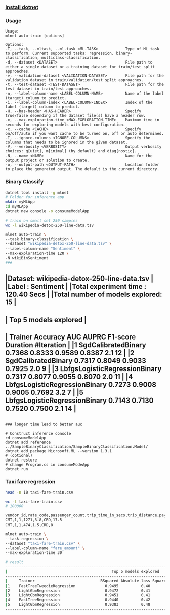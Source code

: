 ### [Install dotnet](https://dotnet.microsoft.com/learn/ml-dotnet/get-started-tutorial/install)
### Usage

    Usage:
    mlnet auto-train [options]

    Options:
    -T, --task, --mltask, --ml-task <ML-TASK>            Type of ML task to perform. Current supported tasks: regression, binary-classification, multiclass-classification.
    -d, --dataset <DATASET>                              File path to either a single dataset or a training dataset for train/test split approaches.
    -v, --validation-dataset <VALIDATION-DATASET>        File path for the validation dataset in train/validation/test split approaches.
    -t, --test-dataset <TEST-DATASET>                    File path for the test dataset in train/test approaches.
    -n, --label-column-name <LABEL-COLUMN-NAME>          Name of the label (target) column to predict.
    -i, --label-column-index <LABEL-COLUMN-INDEX>        Index of the label (target) column to predict.
    -H, --has-header <HAS-HEADER>                        Specify true/false depending if the dataset file(s) have a header row.
    -x, --max-exploration-time <MAX-EXPLORATION-TIME>    Maximum time in seconds for exploring models with best configuration.
    -c, --cache <CACHE>                                  Specify on/off/auto if you want cache to be turned on, off or auto determined.
    -I, --ignore-columns <IGNORE-COLUMNS>                Specify the columns that needs to be ignored in the given dataset.
    -V, --verbosity <VERBOSITY>                          Output verbosity choices: q[uiet], m[inimal] (by default) and diag[nostic].
    -N, --name <NAME>                                    Name for the output project or solution to create. 
    -o, --output-path <OUTPUT-PATH>                      Location folder to place the generated output. The default is the current directory.

### Binary Classify
```bash
dotnet tool install -g mlnet
# Folder for inference app
mkdir myMLApp
cd myMLApp
dotnet new console -o consumeModelApp

# train on small set 250 samples
wc -l wikipedia-detox-250-line-data.tsv

mlnet auto-train \
--task binary-classification \
--dataset "wikipedia-detox-250-line-data.tsv" \
--label-column-name "Sentiment" \
--max-exploration-time 120 \
-N wikiBinSentiment
###
```
|Dataset: wikipedia-detox-250-line-data.tsv                                                                      |
|Label : Sentiment                                                                                               |
|Total experiment time : 120.40 Secs                                                                             |
|Total number of models explored: 15                                                                             |
------------------------------------------------------------------------------------------------------------------
|                                              Top 5 models explored                                             |
------------------------------------------------------------------------------------------------------------------
|     Trainer                              Accuracy      AUC    AUPRC  F1-score  Duration #Iteration             |
|1    SgdCalibratedBinary                    0.7368   0.8333   0.9589    0.8387       2.1         12             |
|2    SgdCalibratedBinary                    0.7317   0.8049   0.9033    0.7925       2.0          9             |
|3    LbfgsLogisticRegressionBinary          0.7317   0.8077   0.9055    0.8070       2.0         11             |
|4    LbfgsLogisticRegressionBinary          0.7273   0.9008   0.9005    0.7692       3.2          7             |
|5    LbfgsLogisticRegressionBinary          0.7143   0.7130   0.7520    0.7500       2.1         14             |
------------------------------------------------------------------------------------------------------------------
```

### longer time lead to better auc

# Construct inference console
cd consumeModelApp
dotnet add reference ../SampleBinaryClassification/SampleBinaryClassification.Model/
dotnet add package Microsoft.ML --version 1.3.1
# (optional)
dotnet restore
# change Program.cs in consumeModeApp
dotnet run
```

### Taxi fare regression

```bash
head -n 10 taxi-fare-train.csv

wc -l taxi-fare-train.csv
# 100000

vendor_id,rate_code,passenger_count,trip_time_in_secs,trip_distance,payment_type,fare_amount
CMT,1,1,1271,3.8,CRD,17.5
CMT,1,1,474,1.5,CRD,8

mlnet auto-train \
--task regression \
--dataset "taxi-fare-train.csv" \
--label-column-name "fare_amount" \
--max-exploration-time 30

# result
------------------------------------------------------------------------------------------------------------------
|                                              Top 5 models explored                                             |
------------------------------------------------------------------------------------------------------------------
|     Trainer                             RSquared Absolute-loss Squared-loss RMS-loss  Duration #Iteration      |
|1    FastTreeTweedieRegression             0.9495          0.40         4.79     2.19       9.4         14      |
|2    LightGbmRegression                    0.9472          0.41         5.01     2.24       1.4         15      |
|3    LightGbmRegression                    0.9451          0.41         5.22     2.28       1.1          2      |
|4    FastTreeRegression                    0.9440          0.42         5.32     2.31       1.1          3      |
|5    LightGbmRegression                    0.9383          0.48         5.85     2.42       0.9         12      |
------------------------------------------------------------------------------------------------------------------
```

